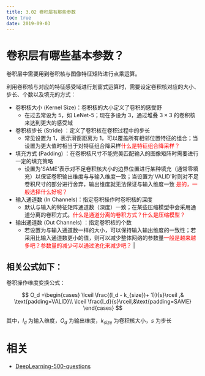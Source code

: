 ```yaml
---
title: 3.02 卷积层有那些参数
toc: true
date: 2019-09-03
---
```


# 卷积层有哪些基本参数？

卷积层中需要用到卷积核与图像特征矩阵进行点乘运算。

利用卷积核与对应的特征感受域进行划窗式运算时，需要设定卷积核对应的大小、步长、个数以及填充的方式：


- 卷积核大小 (Kernel Size)：卷积核的大小定义了卷积的感受野
  - 在过去常设为 5，如 LeNet-5；现在多设为 3，通过堆叠 $3\times3$ 的卷积核来达到更大的感受域
- 卷积核步长 (Stride) ：定义了卷积核在卷积过程中的步长
  - 常见设置为 1，表示滑窗距离为 1，可以覆盖所有相邻位置特征的组合；当设置为更大值时相当于对特征组合降采样<span style="color:red;">什么是特征组合降采样？</span>
- 填充方式 (Padding) ：在卷积核尺寸不能完美匹配输入的图像矩阵时需要进行一定的填充策略
  - 设置为'SAME'表示对不足卷积核大小的边界位置进行某种填充（通常零填充）以保证卷积输出维度与与输入维度一致；当设置为'VALID'时则对不足卷积尺寸的部分进行舍弃，输出维度就无法保证与输入维度一致 <span style="color:red;">是的，一般选择什么好呢？</span>
- 输入通道数 (In Channels)：指定卷积操作时卷积核的深度
  - 默认与输入的特征矩阵通道数（深度）一致；在某些压缩模型中会采用通道分离的卷积方式。<span style="color:red;">什么是通道分离的卷积方式？什么是压缩模型？</span>
- 输出通道数 (Out Channels) ：指定卷积核的个数
  - 若设置为与输入通道数一样的大小，可以保持输入输出维度的一致性；若采用比输入通道数更小的值，则可以减少整体网络的参数量<span style="color:red;">一般是越来越多吧？参数量的减少可以通过池化来减少吧？</span> |

## 相关公式如下：


卷积操作维度变换公式：

$$
O_d =\begin{cases} \lceil \frac{(I_d - k_{size})+ 1)}{s}\rceil ,& \text{padding=VALID}\\ \lceil \frac{I_d}{s}\rceil,&\text{padding=SAME} \end{cases}
$$

其中，$I_d$ 为输入维度，$O_d$ 为输出维度，$k_{size}$ 为卷积核大小，$s$ 为步长



# 相关

- [DeepLearning-500-questions](https://github.com/scutan90/DeepLearning-500-questions)
